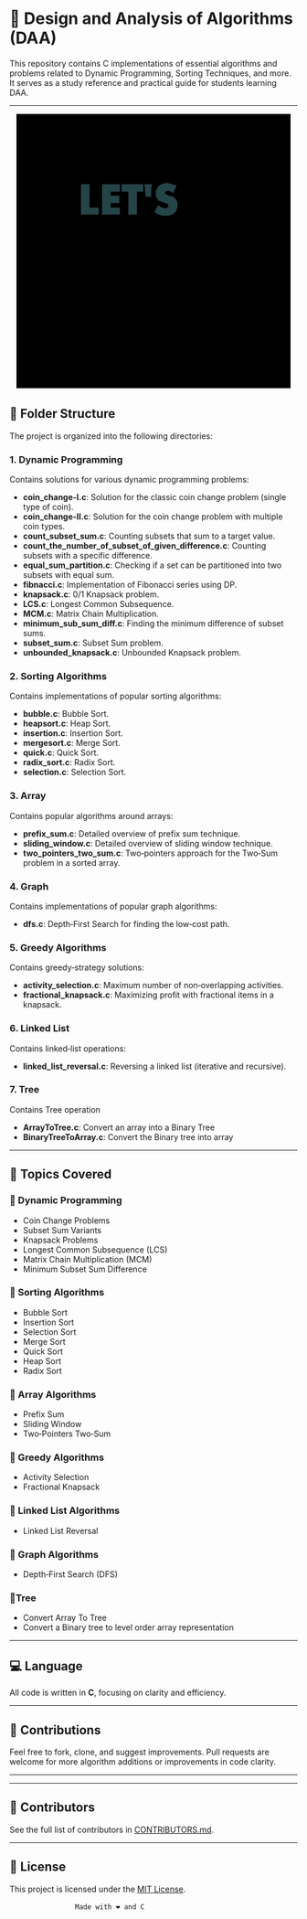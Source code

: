 # 📘 Design and Analysis of Algorithms (DAA)

This repository contains C implementations of essential algorithms and problems related to Dynamic Programming, Sorting Techniques, and more. It serves as a study reference and practical guide for students learning DAA. 

---
<p align="center">
  <img src="demo.gif" alt="DAA Demo" />
</p>

## 📂 Folder Structure

The project is organized into the following directories:

### 1. **Dynamic Programming**
Contains solutions for various dynamic programming problems:

- **coin_change-I.c**: Solution for the classic coin change problem (single type of coin).
- **coin_change-II.c**: Solution for the coin change problem with multiple coin types.
- **count_subset_sum.c**: Counting subsets that sum to a target value.
- **count_the_number_of_subset_of_given_difference.c**: Counting subsets with a specific difference.
- **equal_sum_partition.c**: Checking if a set can be partitioned into two subsets with equal sum.
- **fibnacci.c**: Implementation of Fibonacci series using DP.
- **knapsack.c**: 0/1 Knapsack problem.
- **LCS.c**: Longest Common Subsequence.
- **MCM.c**: Matrix Chain Multiplication.
- **minimum_sub_sum_diff.c**: Finding the minimum difference of subset sums.
- **subset_sum.c**: Subset Sum problem.
- **unbounded_knapsack.c**: Unbounded Knapsack problem.

### 2. **Sorting Algorithms**
Contains implementations of popular sorting algorithms:

- **bubble.c**: Bubble Sort.
- **heapsort.c**: Heap Sort.
- **insertion.c**: Insertion Sort.
- **mergesort.c**: Merge Sort.
- **quick.c**: Quick Sort.
- **radix_sort.c**: Radix Sort.
- **selection.c**: Selection Sort.

### 3. **Array**
Contains popular algorithms around arrays:

- **prefix_sum.c**: Detailed overview of prefix sum technique.
- **sliding_window.c**: Detailed overview of sliding window technique.
- **two_pointers_two_sum.c**: Two‑pointers approach for the Two‑Sum problem in a sorted array.

### 4. **Graph**
Contains implementations of popular graph algorithms:

- **dfs.c**: Depth‑First Search for finding the low‑cost path.

### 5. **Greedy Algorithms**
Contains greedy‑strategy solutions:

- **activity_selection.c**: Maximum number of non‑overlapping activities.
- **fractional_knapsack.c**: Maximizing profit with fractional items in a knapsack.

### 6. **Linked List**
Contains linked‑list operations:

- **linked_list_reversal.c**: Reversing a linked list (iterative and recursive).

### 7. **Tree**
Contains Tree operation

- **ArrayToTree.c**: Convert an array into a Binary Tree
- **BinaryTreeToArray.c**: Convert the Binary tree into array
---

## 🧠 Topics Covered

### 🔹 Dynamic Programming
- Coin Change Problems
- Subset Sum Variants
- Knapsack Problems
- Longest Common Subsequence (LCS)
- Matrix Chain Multiplication (MCM)
- Minimum Subset Sum Difference

### 🔹 Sorting Algorithms
- Bubble Sort
- Insertion Sort
- Selection Sort
- Merge Sort
- Quick Sort
- Heap Sort
- Radix Sort

### 🔹 Array Algorithms
- Prefix Sum
- Sliding Window
- Two‑Pointers Two‑Sum

### 🔹 Greedy Algorithms
- Activity Selection
- Fractional Knapsack

### 🔹 Linked List Algorithms
- Linked List Reversal

### 🔹 Graph Algorithms
- Depth‑First Search (DFS)

### 🔹Tree
- Convert Array To Tree
- Convert a Binary tree to level order array representation 
---

## 💻 Language

All code is written in **C**, focusing on clarity and efficiency. 

---

## 🙌 Contributions

Feel free to fork, clone, and suggest improvements. Pull requests are welcome for more algorithm additions or improvements in code clarity.

---
---
## 👥 Contributors
See the full list of contributors in [CONTRIBUTORS.md](CONTRIBUTORS.md).

---
## 📜 License

This project is licensed under the [MIT License](LICENSE).


                    Made with ❤️ and C